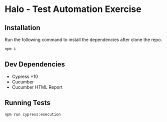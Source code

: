 # Halo - Test Automation Exercise

## Installation
Run the following command to install the dependencies after clone the repo.

```sh
npm i
```

## Dev Dependencies
* Cypress +10
* Cucumber
* Cucumber HTML Report

## Running Tests

```sh
npm run cypress:execution
```
